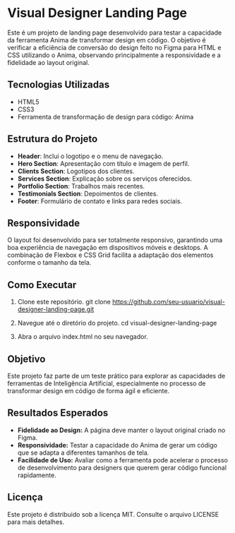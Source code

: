 # Visual Designer Landing Page

Este é um projeto de landing page desenvolvido para testar a capacidade da ferramenta Anima de transformar design em código. O objetivo é verificar a eficiência de conversão do design feito no Figma para HTML e CSS utilizando o Anima, observando principalmente a responsividade e a fidelidade ao layout original.

## Tecnologias Utilizadas
- HTML5
- CSS3
- Ferramenta de transformação de design para código: Anima

## Estrutura do Projeto
- **Header**: Inclui o logotipo e o menu de navegação.
- **Hero Section**: Apresentação com título e imagem de perfil.
- **Clients Section**: Logotipos dos clientes.
- **Services Section**: Explicação sobre os serviços oferecidos.
- **Portfolio Section**: Trabalhos mais recentes.
- **Testimonials Section**: Depoimentos de clientes.
- **Footer**: Formulário de contato e links para redes sociais.

## Responsividade
O layout foi desenvolvido para ser totalmente responsivo, garantindo uma boa experiência de navegação em dispositivos móveis e desktops. A combinação de Flexbox e CSS Grid facilita a adaptação dos elementos conforme o tamanho da tela.

## Como Executar

1. Clone este repositório.
   git clone https://github.com/seu-usuario/visual-designer-landing-page.git

2. Navegue até o diretório do projeto.
   cd visual-designer-landing-page

3. Abra o arquivo index.html no seu navegador.

## Objetivo

Este projeto faz parte de um teste prático para explorar as capacidades de ferramentas de Inteligência Artificial, especialmente no processo de transformar design em código de forma ágil e eficiente.

## Resultados Esperados

* **Fidelidade ao Design:** A página deve manter o layout original criado no Figma.
* **Responsividade:** Testar a capacidade do Anima de gerar um código que se adapta a diferentes tamanhos de tela.
* **Facilidade de Uso:** Avaliar como a ferramenta pode acelerar o processo de desenvolvimento para designers que querem gerar código funcional rapidamente.

## Licença

Este projeto é distribuido sob a licença MIT. Consulte o arquivo LICENSE para mais detalhes.